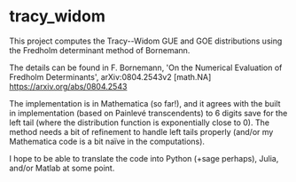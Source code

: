 # tracy_widom
This project computes the Tracy--Widom  GUE and GOE distributions using the Fredholm determinant method of Bornemann.

The details can be found in F. Bornemann, 'On the Numerical Evaluation of Fredholm Determinants', arXiv:0804.2543v2 [math.NA] https://arxiv.org/abs/0804.2543 

The implementation is in Mathematica (so far!), and it agrees with the built in implementation (based on Painlevé transcendents) to 6 digits save for the left tail (where the distribution function is exponentially close to 0). The method needs a bit of refinement to handle left tails properly (and/or my Mathematica code is a bit naïve in the computations). 

I hope to be able to translate the code into Python (+sage perhaps), Julia, and/or Matlab at some point. 
